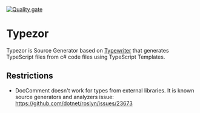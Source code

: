 [![Quality gate](https://sonarcloud.io/api/project_badges/quality_gate?project=ReactiveThings_Typezor)](https://sonarcloud.io/summary/new_code?id=ReactiveThings_Typezor)

# Typezor
Typezor is Source Generator based on [Typewriter](http://frhagn.github.io/Typewriter) that generates TypeScript files from c# code files using TypeScript Templates.

## Restrictions
- DocComment doesn't work for types from external libraries. It is known source generators and analyzers issue: https://github.com/dotnet/roslyn/issues/23673
